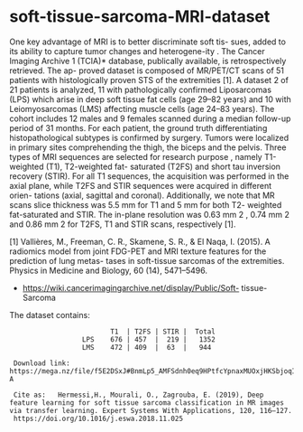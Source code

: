 # soft-tissue-sarcoma-MRI-dataset
One key advantage of MRI is to better discriminate soft tis- sues, added to its ability to capture tumor changes and heterogene-ity . The Cancer Imaging Archive 1 (TCIA)* database, publically available, is retrospectively retrieved. The ap- proved dataset is composed of MR/PET/CT scans of 51 patients with histologically proven STS of the extremities [1]. A dataset 2 of 21 patients is analyzed, 11 with pathologically confirmed Liposarcomas (LPS) which arise in deep soft tissue fat cells (age 29–82 years) and 10 with Leiomyosarcomas (LMS) affecting muscle cells (age 24–83 years). The cohort includes 12 males and 9 females scanned during a median follow-up period of 31 months. For each patient, the ground truth differentiating histopathological subtypes is confirmed by surgery. Tumors were localized in primary sites comprehending the thigh, the biceps and the pelvis. Three types of MRI sequences are selected for research purpose , namely T1-weighted (T1), T2-weighted fat- saturated (T2FS) and short tau inversion recovery (STIR). For all T1 sequences, the acquisition was performed in the axial plane, while T2FS and STIR sequences were acquired in different orien- tations (axial, sagittal and coronal). Additionally, we note that MR scans slice thickness was 5.5 mm for T1 and 5 mm for both T2- weighted fat-saturated and STIR. The in-plane resolution was 0.63 mm 2 , 0.74 mm 2 and 0.86 mm 2 for T2FS, T1 and STIR scans, respectively [1].


[1] Vallières, M., Freeman, C. R., Skamene, S. R., & El Naqa, I. (2015). A radiomics model from joint FDG-PET and MRI texture features for the prediction of lung metas- tases in soft-tissue sarcomas of the extremities. Physics in Medicine and Biology, 60 (14), 5471–5496.
* https://wiki.cancerimagingarchive.net/display/Public/Soft- tissue- Sarcoma
 
 The dataset contains: 

                             T1  | T2FS | STIR |  Total
                      LPS    676 | 457  |  219 |   1352
                      LMS    472 | 409  |  63  |   944
                      
     Download link: https://mega.nz/file/f5E2DSxJ#BnmLp5_AMFSdnh0eq9HPtfcYpnaxMUOxjHKSbjoqI-A      
     
     Cite as: 	Hermessi,H., Mourali, O., Zagrouba, E. (2019), Deep feature learning for soft tissue sarcoma classification in MR images via transfer learning. Expert Systems With Applications, 120, 116–127.
     https://doi.org/10.1016/j.eswa.2018.11.025
